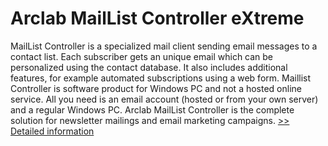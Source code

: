 # Arclab MailList Controller eXtreme
MailList Controller is a specialized mail client sending email messages to a contact list. Each subscriber gets an unique email which can be personalized using the contact database. It also includes additional features, for example automated subscriptions using a web form. Maillist Controller is software product for Windows PC and not a hosted online service. All you need is an email account (hosted or from your own server) and a regular Windows PC. Arclab MailList Controller is the complete solution for newsletter mailings and email marketing campaigns.
[>> Detailed information](https://secure.shareit.com/shareit/product.html?productid=300012330&affiliateid=200057808)